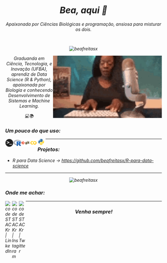 <h1 align = "center">
<br>
 <i>Bea, aqui 👋<i> 
</h1>

<p align = "center"> Apaixonada por Ciências Biológicas e programação, ansiosa para misturar os dois. </p>

<br>
<p align="center"> <img src="https://komarev.com/ghpvc/?username=beafreitasx" alt="beafreitasx" /> </p>

<img align="right" alt="GIF" src="https://github.com/beafreitasx/beafreitasx/blob/master/tenor%20(2).gif" width="350px" />

<p align = "center">
Graduanda em Ciência, Tecnologia, e Inovação (UFBA), aprendiz de Data Science (R & Python), apaixonada por Biologia e conhecendo Desenvolvimento de Sistemas e Machine Learning.</p> 
 
 <p align = "center">
 💻📚</p>

### *Um pouco do que uso:*
<img align="left" alt="Terminal" width="26px" src="https://raw.githubusercontent.com/github/explore/80688e429a7d4ef2fca1e82350fe8e3517d3494d/topics/terminal/terminal.png" />

<img align="left" alt="Terminal" width="26px" src="https://raw.githubusercontent.com/github/explore/80688e429a7d4ef2fca1e82350fe8e3517d3494d/topics/r/r.png" />

<img align="left" alt="Terminal" width="26px" src="https://raw.githubusercontent.com/github/explore/80688e429a7d4ef2fca1e82350fe8e3517d3494d/topics/git/git.png" />

<img align="left" alt="Terminal" width="26px" src="https://github.com/beafreitasx/beafreitasx/blob/master/colab_favicon_256px.png" />

<img align="left" alt="Terminal" width="26px" src="https://github.com/beafreitasx/beafreitasx/blob/master/phy.jpg" />

---

### *Projetos*:
- R para Data Science -> https://github.com/beafreitasx/R-para-data-science

---

<p align="center">
<img src="https://github-readme-stats.vercel.app/api?username=beafreitasx&show_icons=true" alt="beafreitasx"/>
</p>

### *Onde me achar:*

[<img align="left" alt="codeSTACKr | LinkedIn" width="22px" src="https://cdn.jsdelivr.net/npm/simple-icons@v3/icons/linkedin.svg" />][linkedin]

[<img align="left" alt="codeSTACKr | Instagram" width="22px" src="https://cdn.jsdelivr.net/npm/simple-icons@v3/icons/instagram.svg" />][instagram]

[<img align="left" alt="codeSTACKr | Twitter" width="22px" src="https://cdn.jsdelivr.net/npm/simple-icons@v3/icons/twitter.svg" />][twitter]


[instagram]: https://instagram.com/beatriz.science
[linkedin]: https://linkedin.com/in/beatriz-de-j-freitas-9770a3132
[twitter]: https://twitter.com/beafreitas_html
---
### <p align="center">*Venha sempre!*</p>


















                     
                                                                                     



